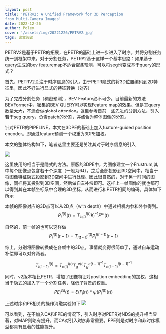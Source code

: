```yaml
---
layout: post
title: 'PETRv2: A Unified Framework for 3D Perception
from Multi-Camera Images'
date: 2022-12-26
author: Poley
cover: '/assets/img/20221226/PETRV2.jpg'
tags: 论文阅读  
---
```


PETRV2是基于PETR的拓展，在PETR的基础上进一步进入了时序，并将分割任务统一到框架中来。对于分割任务，PETRV2基于这样一个基本思路：如果基于query生成的bev featuremap不适合密集预测，可以将seg也变成基于query的形式？

首先，PETRV2关注于时序信息的引入。由于PETR隐式的将3D位置编码到2D特征里，因此不好进行显式的特征转换（对齐）

为了完成分割任务（稠密预测），BEV Feature必不可少。目前最新的方法BEVFormer中，密集的BEV QUERY可以实现Feature map的效果。但是其query数量太大，不适合做global attention。这里参考目前一些先进的分割方法，引入若干seg query，负责patch的分割，并结合为整体图像的分割。

针对PETR的PIPELINE，本文在3DPE的基础上加入fuature-guided position encoder。即通过feature预测一个权重为3DPE加权。

本文的整体结构如下，笔者这里主要还是关注其对于时序信息的引入

![](/assets/img/20221226/PETRV2F1.jpg)

这里使用的相当于是隐式的方法。原版的3DPE中，为图像建立一个Frustrum,其中每个图像点包含若干个深度（一般为64）。之后全部投影到3D空间中，相当于将图像特征隐式投影到3D空间中进行处理。因此很自然的，对于另一时间的图像，同样将其投影到3D空间，然后做自车补偿即可。这样上一帧图像的就也都可以得到其在本帧坐标系中合理的3D坐标，从而进行和PETR相同的编码。具体如下所示

本帧的图像对应的3D点可以从2D点（with depth）中通过相机内参和外参得到。
$$
\begin{equation}
P_i^{l(t)}(t)=T_{c_i(t)}^{l(t)} K_i^{-1} P^m(t)
\end{equation}
$$

自然的，前一帧的也可以这样做
$$
\begin{equation}
P_i^{l(t)}(t-1)=T_{l(t-1)}^{l(t)} P_i^{l(t-1)}(t-1)
\end{equation}
$$

综上，分别将图像转换成在各帧中的3D点，事情就变得很简单了，通过自车运动补偿即可以对齐两者。

$$
\begin{equation}
T_{l(t-1)}^{l(t)}=T_{e(t)}^{l(t)} T_g^{e(t)} T_g^{e(t-1)^{-1}} T_{e(t-1)}^{l(t-1)^{-1}}
\end{equation}
$$

同时，v2版本相比PETR，增加了图像特征对position embedding的加权，这相当于隐式的加入了一个分割任务，降低了背景的权重。
$$
\begin{equation}
P E_i^{3 d}(t)=\xi\left(F_i(t)\right) * \psi\left(P_i^{l(t)}(t)\right)
\end{equation}
$$

上述时序和PE相关的操作消融实验如下
![](/assets/img/20221226/PETRV2FT3.jpg)

可以看到，在不加入CA和FPE的情况下，引入时序对PETR对NDS的提升相当显著，对MAP则略有提升，而CA对引入时序非常重要。FPE则是对时序和非时序模型都具有显著的性能提升。